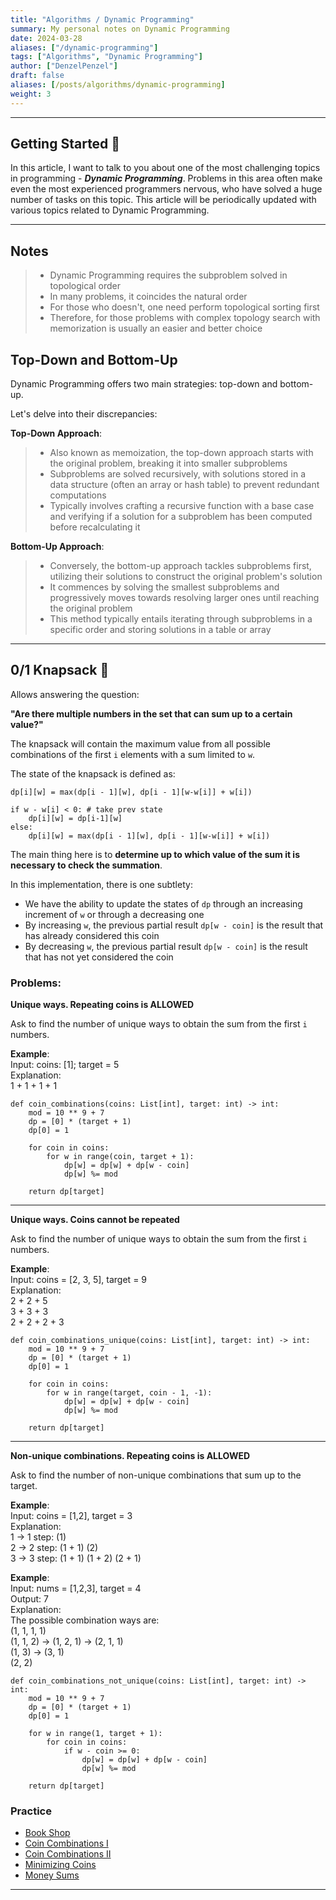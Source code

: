 ```yaml
---
title: "Algorithms / Dynamic Programming"
summary: My personal notes on Dynamic Programming
date: 2024-03-28
aliases: ["/dynamic-programming"]
tags: ["Algorithms", "Dynamic Programming"]
author: ["DenzelPenzel"]
draft: false
aliases: [/posts/algorithms/dynamic-programming]
weight: 3
---
```


---

## Getting Started 🚀

In this article, I want to talk to you about one of the most challenging topics in programming - ***Dynamic Programming***. Problems in this area often make even the most experienced programmers nervous, who have solved a huge number of tasks on this topic. This article will be periodically updated with various topics related to Dynamic Programming.

--- 
## Notes
> - Dynamic Programming requires the subproblem solved in topological order
> - In many problems, it coincides the natural order
> - For those who doesn't, one need perform topological sorting first
> - Therefore, for those problems with complex topology search with memorization is usually an easier and better choice

## Top-Down and Bottom-Up

Dynamic Programming offers two main strategies: top-down and bottom-up. 

Let's delve into their discrepancies:

**Top-Down Approach**:

> - Also known as memoization, the top-down approach starts with the original problem, breaking it into smaller subproblems
> - Subproblems are solved recursively, with solutions stored in a data structure (often an array or hash table) to prevent redundant computations
> - Typically involves crafting a recursive function with a base case and verifying if a solution for a subproblem has been computed before recalculating it

**Bottom-Up Approach**:
> - Conversely, the bottom-up approach tackles subproblems first, utilizing their solutions to construct the original problem's solution
> - It commences by solving the smallest subproblems and progressively moves towards resolving larger ones until reaching the original problem 
> - This method typically entails iterating through subproblems in a specific order and storing solutions in a table or array

---

## 0/1 Knapsack 🌟

Allows answering the question:

**"Are there multiple numbers in the set that can sum up to a certain value?"**

The knapsack will contain the maximum value from all possible combinations of the first ```i``` elements with a sum limited to ```w```.

The state of the knapsack is defined as: 

```
dp[i][w] = max(dp[i - 1][w], dp[i - 1][w-w[i]] + w[i])

if w - w[i] < 0: # take prev state
    dp[i][w] = dp[i-1][w]
else:
    dp[i][w] = max(dp[i - 1][w], dp[i - 1][w-w[i]] + w[i])    
```

The main thing here is to **determine up to which value of the sum it is necessary to check the summation**.

In this implementation, there is one subtlety:
- We have the ability to update the states of ```dp``` through an increasing increment of ```w``` or through a decreasing one
- By increasing ```w```, the previous partial result ```dp[w - coin]``` is the result that has already considered this coin
- By decreasing ```w```, the previous partial result ```dp[w - coin]``` is the result that has not yet considered the coin

### Problems:

**Unique ways. Repeating coins is ALLOWED**

Ask to find the number of unique ways to obtain the sum from the first ```i``` numbers.

**Example**:<br/>
Input: coins: [1]; target = 5<br/>
Explanation:<br/>
1 + 1 + 1 + 1

```
def coin_combinations(coins: List[int], target: int) -> int:
    mod = 10 ** 9 + 7
    dp = [0] * (target + 1)
    dp[0] = 1

    for coin in coins:
        for w in range(coin, target + 1):
            dp[w] = dp[w] + dp[w - coin]
            dp[w] %= mod
    
    return dp[target]
```

---

**Unique ways. Coins cannot be repeated**

Ask to find the number of unique ways to obtain the sum from the first ```i``` numbers.

**Example**:<br/>
Input: coins = [2, 3, 5], target = 9<br/>
Explanation:<br/>
2 + 2 + 5<br/>
3 + 3 + 3<br/>
2 + 2 + 2 + 3<br/>
```
def coin_combinations_unique(coins: List[int], target: int) -> int:
    mod = 10 ** 9 + 7
    dp = [0] * (target + 1)
    dp[0] = 1

    for coin in coins:
        for w in range(target, coin - 1, -1):
            dp[w] = dp[w] + dp[w - coin]
            dp[w] %= mod
    
    return dp[target]
```

---

**Non-unique combinations. Repeating coins is ALLOWED**

Ask to find the number of non-unique combinations that sum up to the target.<br/>

**Example**:<br/>
Input: coins = [1,2], target = 3<br/>
Explanation:<br/>
    1 -> 1 step: (1)<br/>
    2 -> 2 step: (1 + 1) (2)<br/>
    3 -> 3 step: (1 + 1) (1 + 2) (2 + 1)<br/>

**Example**:<br/>
Input: nums = [1,2,3], target = 4<br/>
Output: 7<br/>
Explanation:<br/>
    The possible combination ways are:<br/>
    (1, 1, 1, 1)<br/>
    (1, 1, 2) -> (1, 2, 1) -> (2, 1, 1)<br/>
    (1, 3) -> (3, 1)<br/>
    (2, 2)
```
def coin_combinations_not_unique(coins: List[int], target: int) -> int:
    mod = 10 ** 9 + 7
    dp = [0] * (target + 1)
    dp[0] = 1

    for w in range(1, target + 1):
        for coin in coins:
            if w - coin >= 0:
                dp[w] = dp[w] + dp[w - coin]
                dp[w] %= mod

    return dp[target]
```

### Practice 
- [Book Shop](https://cses.fi/problemset/task/1158)
- [Coin Combinations I](https://cses.fi/problemset/task/1635)
- [Coin Combinations II](https://cses.fi/problemset/task/1636)
- [Minimizing Coins](https://cses.fi/problemset/task/1634)
- [Money Sums](https://cses.fi/problemset/task/1745)
---
